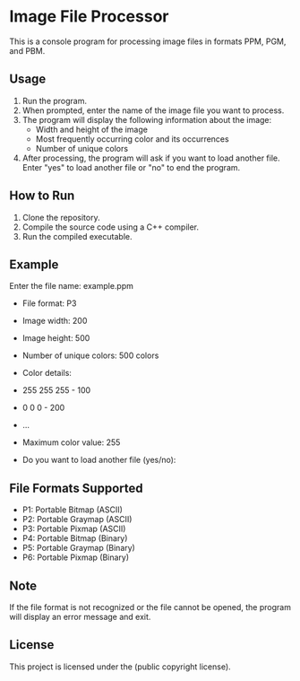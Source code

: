 # Image File Processor

This is a console program for processing image files in formats PPM, PGM, and PBM.

## Usage

1. Run the program.
2. When prompted, enter the name of the image file you want to process.
3. The program will display the following information about the image:
    - Width and height of the image
    - Most frequently occurring color and its occurrences
    - Number of unique colors
4. After processing, the program will ask if you want to load another file. Enter "yes" to load another file or "no" to end the program.

## How to Run

1. Clone the repository.
2. Compile the source code using a C++ compiler.
3. Run the compiled executable.

## Example
Enter the file name: example.ppm

- File format: P3
- Image width: 200
- Image height: 500
- Number of unique colors: 500 colors
- Color details:
- 255 255 255 - 100
- 0 0 0 - 200
- ...
- Maximum color value: 255

- Do you want to load another file (yes/no):

## File Formats Supported

- P1: Portable Bitmap (ASCII)
- P2: Portable Graymap (ASCII)
- P3: Portable Pixmap (ASCII)
- P4: Portable Bitmap (Binary)
- P5: Portable Graymap (Binary)
- P6: Portable Pixmap (Binary)

## Note

If the file format is not recognized or the file cannot be opened, the program will display an error message and exit.

## License

This project is licensed under the (public copyright license).
